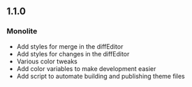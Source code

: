 ## 1.1.0

### Monolite

-   Add styles for merge in the diffEditor
-   Add styles for changes in the diffEditor
-   Various color tweaks
-   Add color variables to make development easier
-   Add script to automate building and publishing theme files
